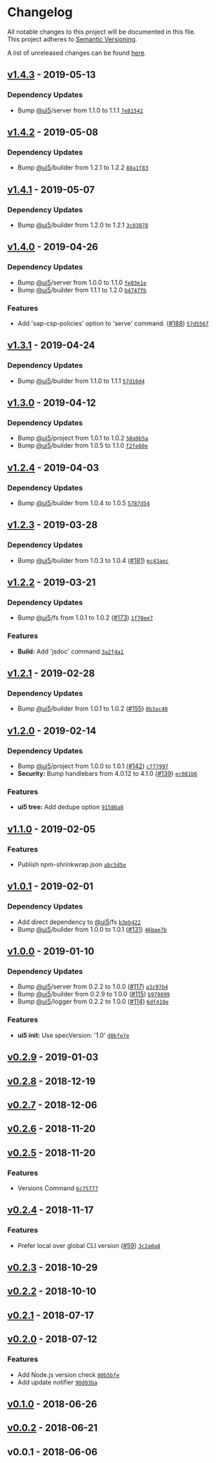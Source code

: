 # Changelog
All notable changes to this project will be documented in this file.  
This project adheres to [Semantic Versioning](http://semver.org/spec/v2.0.0.html).

A list of unreleased changes can be found [here](https://github.com/SAP/ui5-cli/compare/v1.4.3...HEAD).

<a name="v1.4.3"></a>
## [v1.4.3] - 2019-05-13
### Dependency Updates
- Bump [@ui5](https://github.com/ui5)/server from 1.1.0 to 1.1.1 [`7e81541`](https://github.com/SAP/ui5-cli/commit/7e81541e89487acec7f57ec4ac89d181486b4909)


<a name="v1.4.2"></a>
## [v1.4.2] - 2019-05-08
### Dependency Updates
- Bump [@ui5](https://github.com/ui5)/builder from 1.2.1 to 1.2.2 [`88a1f83`](https://github.com/SAP/ui5-cli/commit/88a1f83a37e5795067687bf5cabb77bceca96e61)


<a name="v1.4.1"></a>
## [v1.4.1] - 2019-05-07
### Dependency Updates
- Bump [@ui5](https://github.com/ui5)/builder from 1.2.0 to 1.2.1 [`3c03878`](https://github.com/SAP/ui5-cli/commit/3c038784b263b1d1af2c47802eea7c1b48c9baae)


<a name="v1.4.0"></a>
## [v1.4.0] - 2019-04-26
### Dependency Updates
- Bump [@ui5](https://github.com/ui5)/server from 1.0.0 to 1.1.0 [`fe03e1e`](https://github.com/SAP/ui5-cli/commit/fe03e1ec034698f213649526482c2a05c2132c92)
- Bump [@ui5](https://github.com/ui5)/builder from 1.1.1 to 1.2.0 [`b4747fb`](https://github.com/SAP/ui5-cli/commit/b4747fbefdab4e13173dee054bfd7b66134c65eb)

### Features
- Add 'sap-csp-policies' option to 'serve' command. ([#188](https://github.com/SAP/ui5-cli/issues/188)) [`57d5567`](https://github.com/SAP/ui5-cli/commit/57d5567b2e78a6d5ce8bbc6cae50b5d7bec80da4)


<a name="v1.3.1"></a>
## [v1.3.1] - 2019-04-24
### Dependency Updates
- Bump [@ui5](https://github.com/ui5)/builder from 1.1.0 to 1.1.1 [`57d10d4`](https://github.com/SAP/ui5-cli/commit/57d10d40c194b34d2eb1eb22ed820579f1ac097b)


<a name="v1.3.0"></a>
## [v1.3.0] - 2019-04-12
### Dependency Updates
- Bump [@ui5](https://github.com/ui5)/project from 1.0.1 to 1.0.2 [`50a9b5a`](https://github.com/SAP/ui5-cli/commit/50a9b5afc19e0a79f2e1f27c3bcb8f6bd6c34c37)
- Bump [@ui5](https://github.com/ui5)/builder from 1.0.5 to 1.1.0 [`f2fe60e`](https://github.com/SAP/ui5-cli/commit/f2fe60e3913cfe4cc9058c90ee1443cdf177425d)


<a name="v1.2.4"></a>
## [v1.2.4] - 2019-04-03
### Dependency Updates
- Bump [@ui5](https://github.com/ui5)/builder from 1.0.4 to 1.0.5 [`5787d54`](https://github.com/SAP/ui5-cli/commit/5787d54a048178279de0e253332cfa845655559c)


<a name="v1.2.3"></a>
## [v1.2.3] - 2019-03-28
### Dependency Updates
- Bump [@ui5](https://github.com/ui5)/builder from 1.0.3 to 1.0.4 ([#181](https://github.com/SAP/ui5-cli/issues/181)) [`ec43aec`](https://github.com/SAP/ui5-cli/commit/ec43aec8e7677b1e45f0a06f58bb29b3766f6f04)


<a name="v1.2.2"></a>
## [v1.2.2] - 2019-03-21
### Dependency Updates
- Bump [@ui5](https://github.com/ui5)/fs from 1.0.1 to 1.0.2 ([#173](https://github.com/SAP/ui5-cli/issues/173)) [`1f70ee7`](https://github.com/SAP/ui5-cli/commit/1f70ee78a398004549bdc136371c66569ab55849)

### Features
- **Build:** Add 'jsdoc' command [`3a2f4a1`](https://github.com/SAP/ui5-cli/commit/3a2f4a16fb933429318fd34afd38ab8d9394d80c)


<a name="v1.2.1"></a>
## [v1.2.1] - 2019-02-28
### Dependency Updates
- Bump [@ui5](https://github.com/ui5)/builder from 1.0.1 to 1.0.2 ([#155](https://github.com/SAP/ui5-cli/issues/155)) [`0b3ac48`](https://github.com/SAP/ui5-cli/commit/0b3ac485cccb5833b69daf8d55f9507106d272b0)


<a name="v1.2.0"></a>
## [v1.2.0] - 2019-02-14
### Dependency Updates
- Bump [@ui5](https://github.com/ui5)/project from 1.0.0 to 1.0.1 ([#142](https://github.com/SAP/ui5-cli/issues/142)) [`c777997`](https://github.com/SAP/ui5-cli/commit/c777997034d84a8a972dbc35638df07c5f1c8c2d)
- **Security:** Bump handlebars from 4.0.12 to 4.1.0 ([#139](https://github.com/SAP/ui5-cli/issues/139)) [`ec081b6`](https://github.com/SAP/ui5-cli/commit/ec081b61df118921cbe4f050a42cc4ecaf6596c6)

### Features
- **ui5 tree:** Add dedupe option [`91580a8`](https://github.com/SAP/ui5-cli/commit/91580a8e786a1f63365bd70617403281d5c4c8e3)


<a name="v1.1.0"></a>
## [v1.1.0] - 2019-02-05
### Features
- Publish npm-shrinkwrap.json [`abc5d5e`](https://github.com/SAP/ui5-cli/commit/abc5d5e322696c607adecb20a70d46542862d8ee)


<a name="v1.0.1"></a>
## [v1.0.1] - 2019-02-01
### Dependency Updates
- Add direct dependency to [@ui5](https://github.com/ui5)/fs [`b3eb422`](https://github.com/SAP/ui5-cli/commit/b3eb422300eac59d130548c4ee0025872adb0ce4)
- Bump [@ui5](https://github.com/ui5)/builder from 1.0.0 to 1.0.1 ([#131](https://github.com/SAP/ui5-cli/issues/131)) [`46bae7b`](https://github.com/SAP/ui5-cli/commit/46bae7bdef2e500bf4e9953cc8cd13816edb553f)


<a name="v1.0.0"></a>
## [v1.0.0] - 2019-01-10
### Dependency Updates
- Bump [@ui5](https://github.com/ui5)/server from 0.2.2 to 1.0.0 ([#117](https://github.com/SAP/ui5-cli/issues/117)) [`a3c97b4`](https://github.com/SAP/ui5-cli/commit/a3c97b459aecdc9e6afb829dc380945ec221ede6)
- Bump [@ui5](https://github.com/ui5)/builder from 0.2.9 to 1.0.0 ([#115](https://github.com/SAP/ui5-cli/issues/115)) [`b979899`](https://github.com/SAP/ui5-cli/commit/b9798990f9806c13405bc1e919e4c6a82db5e855)
- Bump [@ui5](https://github.com/ui5)/logger from 0.2.2 to 1.0.0 ([#114](https://github.com/SAP/ui5-cli/issues/114)) [`6df410e`](https://github.com/SAP/ui5-cli/commit/6df410e808477b3b7cdbed0b2f0590fa1ece17a2)

### Features
- **ui5 init:** Use specVersion: '1.0' [`d0bfe7e`](https://github.com/SAP/ui5-cli/commit/d0bfe7ef02d9dde50ed32abb9e6e70375d3263fc)


<a name="v0.2.9"></a>
## [v0.2.9] - 2019-01-03

<a name="v0.2.8"></a>
## [v0.2.8] - 2018-12-19

<a name="v0.2.7"></a>
## [v0.2.7] - 2018-12-06

<a name="v0.2.6"></a>
## [v0.2.6] - 2018-11-20

<a name="v0.2.5"></a>
## [v0.2.5] - 2018-11-20
### Features
- Versions Command [`6c75777`](https://github.com/SAP/ui5-cli/commit/6c75777e9ac686d3488cafc5627842810be3afd4)


<a name="v0.2.4"></a>
## [v0.2.4] - 2018-11-17
### Features
- Prefer local over global CLI version ([#59](https://github.com/SAP/ui5-cli/issues/59)) [`3c2a0a8`](https://github.com/SAP/ui5-cli/commit/3c2a0a898742a118206b1009188a7d4933fe8a89)


<a name="v0.2.3"></a>
## [v0.2.3] - 2018-10-29

<a name="v0.2.2"></a>
## [v0.2.2] - 2018-10-10

<a name="v0.2.1"></a>
## [v0.2.1] - 2018-07-17

<a name="v0.2.0"></a>
## [v0.2.0] - 2018-07-12
### Features
- Add Node.js version check [`80b5bfe`](https://github.com/SAP/ui5-cli/commit/80b5bfe1d53494889c794171109321ebbd3f8d61)
- Add update notifier [`90d03ba`](https://github.com/SAP/ui5-cli/commit/90d03ba8e86f9925b8a9c45cd72ecc28cda75eab)


<a name="v0.1.0"></a>
## [v0.1.0] - 2018-06-26

<a name="v0.0.2"></a>
## [v0.0.2] - 2018-06-21

<a name="v0.0.1"></a>
## v0.0.1 - 2018-06-06

[v1.4.3]: https://github.com/SAP/ui5-cli/compare/v1.4.2...v1.4.3
[v1.4.2]: https://github.com/SAP/ui5-cli/compare/v1.4.1...v1.4.2
[v1.4.1]: https://github.com/SAP/ui5-cli/compare/v1.4.0...v1.4.1
[v1.4.0]: https://github.com/SAP/ui5-cli/compare/v1.3.1...v1.4.0
[v1.3.1]: https://github.com/SAP/ui5-cli/compare/v1.3.0...v1.3.1
[v1.3.0]: https://github.com/SAP/ui5-cli/compare/v1.2.4...v1.3.0
[v1.2.4]: https://github.com/SAP/ui5-cli/compare/v1.2.3...v1.2.4
[v1.2.3]: https://github.com/SAP/ui5-cli/compare/v1.2.2...v1.2.3
[v1.2.2]: https://github.com/SAP/ui5-cli/compare/v1.2.1...v1.2.2
[v1.2.1]: https://github.com/SAP/ui5-cli/compare/v1.2.0...v1.2.1
[v1.2.0]: https://github.com/SAP/ui5-cli/compare/v1.1.0...v1.2.0
[v1.1.0]: https://github.com/SAP/ui5-cli/compare/v1.0.1...v1.1.0
[v1.0.1]: https://github.com/SAP/ui5-cli/compare/v1.0.0...v1.0.1
[v1.0.0]: https://github.com/SAP/ui5-cli/compare/v0.2.9...v1.0.0
[v0.2.9]: https://github.com/SAP/ui5-cli/compare/v0.2.8...v0.2.9
[v0.2.8]: https://github.com/SAP/ui5-cli/compare/v0.2.7...v0.2.8
[v0.2.7]: https://github.com/SAP/ui5-cli/compare/v0.2.6...v0.2.7
[v0.2.6]: https://github.com/SAP/ui5-cli/compare/v0.2.5...v0.2.6
[v0.2.5]: https://github.com/SAP/ui5-cli/compare/v0.2.4...v0.2.5
[v0.2.4]: https://github.com/SAP/ui5-cli/compare/v0.2.3...v0.2.4
[v0.2.3]: https://github.com/SAP/ui5-cli/compare/v0.2.2...v0.2.3
[v0.2.2]: https://github.com/SAP/ui5-cli/compare/v0.2.1...v0.2.2
[v0.2.1]: https://github.com/SAP/ui5-cli/compare/v0.2.0...v0.2.1
[v0.2.0]: https://github.com/SAP/ui5-cli/compare/v0.1.0...v0.2.0
[v0.1.0]: https://github.com/SAP/ui5-cli/compare/v0.0.2...v0.1.0
[v0.0.2]: https://github.com/SAP/ui5-cli/compare/v0.0.1...v0.0.2
